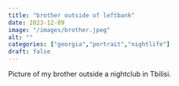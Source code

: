 ```yaml
---
title: "brother outside of leftbank"
date: 2023-12-09
image: "/images/brother.jpeg"
alt: ""
categories: ["georgia","portrait","nightlife"]
draft: false
---
```


Picture of my brother outside a nightclub in Tbilisi. 